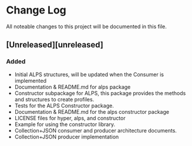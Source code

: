 # Change Log
All noteable changes to this project will be documented in this file.

## [Unreleased][unreleased]
### Added
- Initial ALPS structures, will be updated when the Consumer is implemented
- Documentation & README.md for alps package
- Constructor subpackage for ALPS, this package provides the methods
  and structures to create profiles.
- Tests for the ALPS Constructor package.
- Documentation & README.md for the alps constructor package
- LICENSE files for hyper, alps, and constructor
- Example for using the constructor library.
- Collection+JSON consumer and producer architecture documents.
- Collection+JSON producer implementation

